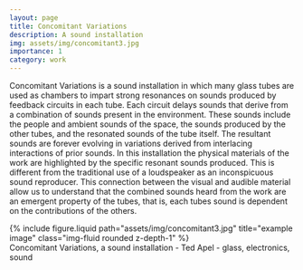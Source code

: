 ```yaml
---
layout: page
title: Concomitant Variations
description: A sound installation 
img: assets/img/concomitant3.jpg
importance: 1
category: work
---
```


Concomitant Variations is a sound installation in which many glass tubes are used as chambers to impart strong resonances on sounds produced by feedback circuits in each tube. Each circuit delays sounds that derive from a combination of sounds present in the environment. These sounds include the people and ambient sounds of the space, the sounds produced by the other tubes, and the resonated sounds of the tube itself. The resultant sounds are forever evolving in variations derived from interlacing interactions of prior sounds. In this installation the physical materials of the work are highlighted by the specific resonant sounds produced. This is different from the traditional use of a loudspeaker as an inconspicuous sound reproducer. This connection between the visual and audible material allow us to understand that the combined sounds heard from the work are an emergent property of the tubes, that is, each tubes sound is dependent on the contributions of the others.

<div class="row">
    <div class="col-sm mt-3 mt-md-0">
        {% include figure.liquid path="assets/img/concomitant3.jpg" title="example image" class="img-fluid rounded z-depth-1" %}
    </div>
</div>
<div class="caption">
    Concomitant Variations, a sound installation - Ted Apel - glass, electronics, sound
</div>




